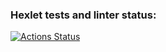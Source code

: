 ### Hexlet tests and linter status:
[![Actions Status](https://github.com/ivMokretsov/devops-for-programmers-project-76/actions/workflows/hexlet-check.yml/badge.svg)](https://github.com/ivMokretsov/devops-for-programmers-project-76/actions)